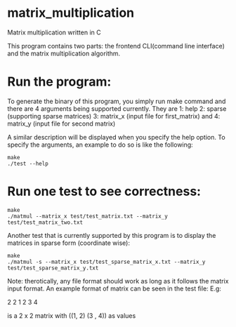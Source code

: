 # matrix_multiplication
Matrix multiplication written in C

This program contains two parts: the frontend CLI(command line interface) and the matrix multiplication algorithm.

# Run the program:
To generate the binary of this program, you simply run make command and there are 4 arguments being supported currently. They are 1: help 2: sparse (supporting sparse matrices) 3: matrix_x (input file for first_matrix) and 4: matrix_y (input file for second matrix)

A similar description will be displayed when you specify the help option. To specify the arguments, an example to do so is like the following:

```
make
./test --help
```

# Run one test to see correctness:
```
make
./matmul --matrix_x test/test_matrix.txt --matrix_y test/test_matrix_two.txt
```

Another test that is currently supported by this program is to display the
matrices in sparse form (coordinate wise):

```
make
./matmul -s --matrix_x test/test_sparse_matrix_x.txt --matrix_y test/test_sparse_matrix_y.txt
```

Note: therotically, any file format should work as long as it follows the matrix input format.
An example format of matrix can be seen in the test file:
E.g:

2 2
1 2
3 4

is a 2 x 2 matrix with ((1, 2) (3 , 4)) as values
